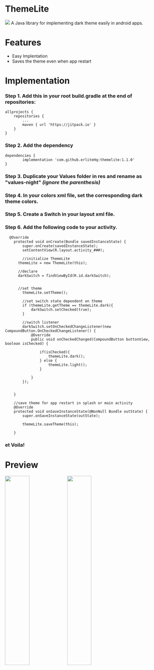 # ThemeLite

<img src="https://user-images.githubusercontent.com/77783694/105413416-593b9b00-5c36-11eb-9d34-7cc28ff5e10f.png">
A Java library for implementing dark theme easily in android apps.

# Features
* Easy Implentation
* Saves the theme even when app restart



# Implementation
### Step 1. Add this in your root build.gradle at the end of repositories:

	allprojects {
		repositories {
			...
			maven { url 'https://jitpack.io' }
		}
	}
### Step 2. Add the dependency

	dependencies {
	        implementation 'com.github.erliteHq:themelite:1.1.0'
	}
	
### Step 3. Duplicate your Values folder in res and rename as "values-night" *(ignore the parenthesis)*

### Step 4. In your colors xml file, set the corresponding dark theme colors.
	
### Step 5. Create a Switch in your layout xml file.

### Step 6.  Add the following code to your activity.

```
  @Override
    protected void onCreate(Bundle savedInstanceState) {
        super.onCreate(savedInstanceState);
        setContentView(R.layout.activity_###);

        //initialize ThemeLite
      themeLite = new ThemeLite(this);

      //declare
      darkSwitch = findViewById(R.id.darkSwitch);


      //set theme
        themeLite.setTheme();

        //set switch state dependent on theme
        if (themeLite.getTheme == themeLite.dark){
            darkSwitch.setChecked(true);
        }

        //switch listener
        darkSwitch.setOnCheckedChangeListener(new CompoundButton.OnCheckedChangeListener() {
            @Override
            public void onCheckedChanged(CompoundButton buttonView, boolean isChecked) {

                if(isChecked){
                    themeLite.dark();
                } else {
                    themeLite.light();
                }

            }
        });


    }

    //save theme for app restart in splash or main activity
    @Override
    protected void onSaveInstanceState(@NonNull Bundle outState) {
        super.onSaveInstanceState(outState);

        themeLite.saveTheme(this);

    }
  ```
 ### et Voila!

# Preview
<img src="https://user-images.githubusercontent.com/77783694/105400978-e5919200-5c25-11eb-8803-e020efaa5deb.png" width="40%">
<img src="https://user-images.githubusercontent.com/77783694/105400814-b713b700-5c25-11eb-9168-b8f010ec11fe.png" width="40%">




